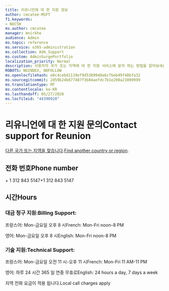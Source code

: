 ```yaml
---
title: 리유니언에 대 한 지원 정보
author: cmcatee-MSFT
f1.keywords:
- NOCSH
ms.author: cmcatee
manager: mnirkhe
audience: Admin
ms.topic: reference
ms.service: o365-administration
ms.collection: Adm_Support
ms.custom: AdminSurgePortfolio
localization_priority: Normal
description: 사용자의 국가 또는 지역에 대 한 지원 서비스에 문의 하는 방법을 알아보세요.
ROBOTS: NOINDEX, NOFOLLOW
ms.openlocfilehash: e0c4cebd1119ef9d5389940a6cfbeb49f40bfa32
ms.sourcegitcommit: 2d59b24b877487f3b84aefdc7b1e200a21009999
ms.translationtype: MT
ms.contentlocale: ko-KR
ms.lasthandoff: 05/27/2020
ms.locfileid: "44390928"
---
```

# <a name="contact-support-for-reunion"></a><span data-ttu-id="36d7c-103">리유니언에 대 한 지원 문의</span><span class="sxs-lookup"><span data-stu-id="36d7c-103">Contact support for Reunion</span></span>

<span data-ttu-id="36d7c-104">[다른 국가 또는 지역을 찾습니다](../contact-support-for-business-products.md).</span><span class="sxs-lookup"><span data-stu-id="36d7c-104">[Find another country or region](../contact-support-for-business-products.md).</span></span>

## <a name="phone-number"></a><span data-ttu-id="36d7c-105">전화 번호</span><span class="sxs-lookup"><span data-stu-id="36d7c-105">Phone number</span></span>
<span data-ttu-id="36d7c-106">+ 1 312 843 5147</span><span class="sxs-lookup"><span data-stu-id="36d7c-106">+1 312 843 5147</span></span>

## <a name="hours"></a><span data-ttu-id="36d7c-107">시간</span><span class="sxs-lookup"><span data-stu-id="36d7c-107">Hours</span></span>
### <a name="billing-support"></a><span data-ttu-id="36d7c-108">대금 청구 지원:</span><span class="sxs-lookup"><span data-stu-id="36d7c-108">Billing Support:</span></span>

<span data-ttu-id="36d7c-109">프랑스어: Mon-금요일 오후 8 시</span><span class="sxs-lookup"><span data-stu-id="36d7c-109">French: Mon-Fri noon-8 PM</span></span>

<span data-ttu-id="36d7c-110">영어: Mon-금요일 오후 8 시</span><span class="sxs-lookup"><span data-stu-id="36d7c-110">English: Mon-Fri noon-8 PM</span></span>

### <a name="technical-support"></a><span data-ttu-id="36d7c-111">기술 지원:</span><span class="sxs-lookup"><span data-stu-id="36d7c-111">Technical Support:</span></span>

<span data-ttu-id="36d7c-112">프랑스어: Mon-금요일 오전 11 시-오후 11 시</span><span class="sxs-lookup"><span data-stu-id="36d7c-112">French: Mon-Fri 11 AM-11 PM</span></span>

<span data-ttu-id="36d7c-113">영어: 하루 24 시간 365 일 연중 무휴로</span><span class="sxs-lookup"><span data-stu-id="36d7c-113">English: 24 hours a day, 7 days a week</span></span>

<span data-ttu-id="36d7c-114">지역 전화 요금이 적용 됩니다.</span><span class="sxs-lookup"><span data-stu-id="36d7c-114">Local call charges apply</span></span>
